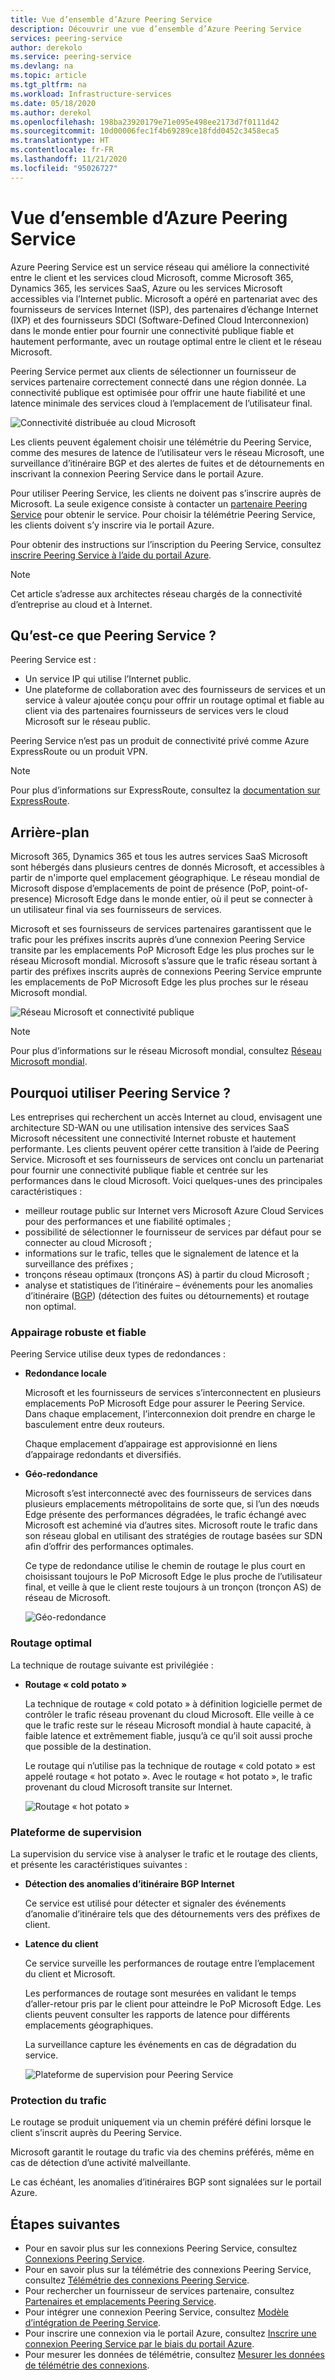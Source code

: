 ```yaml
---
title: Vue d’ensemble d’Azure Peering Service
description: Découvrir une vue d’ensemble d’Azure Peering Service
services: peering-service
author: derekolo
ms.service: peering-service
ms.devlang: na
ms.topic: article
ms.tgt_pltfrm: na
ms.workload: Infrastructure-services
ms.date: 05/18/2020
ms.author: derekol
ms.openlocfilehash: 198ba23920179e71e095e498ee2173d7f0111d42
ms.sourcegitcommit: 10d00006fec1f4b69289ce18fdd0452c3458eca5
ms.translationtype: HT
ms.contentlocale: fr-FR
ms.lasthandoff: 11/21/2020
ms.locfileid: "95026727"
---
```

# <a name="azure-peering-service-overview"></a>Vue d’ensemble d’Azure Peering Service

Azure Peering Service est un service réseau qui améliore la connectivité entre le client et les services cloud Microsoft, comme Microsoft 365, Dynamics 365, les services SaaS, Azure ou les services Microsoft accessibles via l’Internet public. Microsoft a opéré en partenariat avec des fournisseurs de services Internet (ISP), des partenaires d’échange Internet (IXP) et des fournisseurs SDCI (Software-Defined Cloud Interconnexion) dans le monde entier pour fournir une connectivité publique fiable et hautement performante, avec un routage optimal entre le client et le réseau Microsoft.

Peering Service permet aux clients de sélectionner un fournisseur de services partenaire correctement connecté dans une région donnée. La connectivité publique est optimisée pour offrir une haute fiabilité et une latence minimale des services cloud à l’emplacement de l’utilisateur final.

![Connectivité distribuée au cloud Microsoft](./media/peering-service-about/peering-service-what.png)

Les clients peuvent également choisir une télémétrie du Peering Service, comme des mesures de latence de l’utilisateur vers le réseau Microsoft, une surveillance d’itinéraire BGP et des alertes de fuites et de détournements en inscrivant la connexion Peering Service dans le portail Azure. 

Pour utiliser Peering Service, les clients ne doivent pas s’inscrire auprès de Microsoft. La seule exigence consiste à contacter un [partenaire Peering Service](location-partners.md) pour obtenir le service. Pour choisir la télémétrie Peering Service, les clients doivent s’y inscrire via le portail Azure.

Pour obtenir des instructions sur l’inscription du Peering Service, consultez [inscrire Peering Service à l’aide du portail Azure](azure-portal.md). 

> [!NOTE]
> Cet article s’adresse aux architectes réseau chargés de la connectivité d’entreprise au cloud et à Internet.


## <a name="what-is-peering-service"></a>Qu’est-ce que Peering Service ?

Peering Service est :

- Un service IP qui utilise l’Internet public. 
- Une plateforme de collaboration avec des fournisseurs de services et un service à valeur ajoutée conçu pour offrir un routage optimal et fiable au client via des partenaires fournisseurs de services vers le cloud Microsoft sur le réseau public.

Peering Service n’est pas un produit de connectivité privé comme Azure ExpressRoute ou un produit VPN.

> [!NOTE]
> Pour plus d’informations sur ExpressRoute, consultez la [documentation sur ExpressRoute](../expressroute/index.yml).
>

## <a name="background"></a>Arrière-plan

Microsoft 365, Dynamics 365 et tous les autres services SaaS Microsoft sont hébergés dans plusieurs centres de donnés Microsoft, et accessibles à partir de n'importe quel emplacement géographique. Le réseau mondial de Microsoft dispose d’emplacements de point de présence (PoP, point-of-presence) Microsoft Edge dans le monde entier, où il peut se connecter à un utilisateur final via ses fournisseurs de services. 

Microsoft et ses fournisseurs de services partenaires garantissent que le trafic pour les préfixes inscrits auprès d’une connexion Peering Service transite par les emplacements PoP Microsoft Edge les plus proches sur le réseau Microsoft mondial. Microsoft s’assure que le trafic réseau sortant à partir des préfixes inscrits auprès de connexions Peering Service emprunte les emplacements de PoP Microsoft Edge les plus proches sur le réseau Microsoft mondial.

![Réseau Microsoft et connectivité publique](./media/peering-service-about/peering-service-background-final.png)

> [!NOTE]
> Pour plus d’informations sur le réseau Microsoft mondial, consultez [Réseau Microsoft mondial](../networking/microsoft-global-network.md).
>

## <a name="why-use-peering-service"></a>Pourquoi utiliser Peering Service ?

Les entreprises qui recherchent un accès Internet au cloud, envisagent une architecture SD-WAN ou une utilisation intensive des services SaaS Microsoft nécessitent une connectivité Internet robuste et hautement performante. Les clients peuvent opérer cette transition à l’aide de Peering Service. Microsoft et ses fournisseurs de services ont conclu un partenariat pour fournir une connectivité publique fiable et centrée sur les performances dans le cloud Microsoft. Voici quelques-unes des principales caractéristiques :

- meilleur routage public sur Internet vers Microsoft Azure Cloud Services pour des performances et une fiabilité optimales ;
- possibilité de sélectionner le fournisseur de services par défaut pour se connecter au cloud Microsoft ;
- informations sur le trafic, telles que le signalement de latence et la surveillance des préfixes ;
- tronçons réseau optimaux (tronçons AS) à partir du cloud Microsoft ;
- analyse et statistiques de l’itinéraire – événements pour les anomalies d’itinéraire ([BGP](https://en.wikipedia.org/wiki/Border_Gateway_Protocol)) (détection des fuites ou détournements) et routage non optimal.

### <a name="robust-reliable-peering"></a>Appairage robuste et fiable

Peering Service utilise deux types de redondances :

- **Redondance locale**

   Microsoft et les fournisseurs de services s’interconnectent en plusieurs emplacements PoP Microsoft Edge pour assurer le Peering Service. Dans chaque emplacement, l’interconnexion doit prendre en charge le basculement entre deux routeurs.

   Chaque emplacement d’appairage est approvisionné en liens d’appairage redondants et diversifiés.

- **Géo-redondance**

   Microsoft s’est interconnecté avec des fournisseurs de services dans plusieurs emplacements métropolitains de sorte que, si l’un des nœuds Edge présente des performances dégradées, le trafic échangé avec Microsoft est acheminé via d’autres sites. Microsoft route le trafic dans son réseau global en utilisant des stratégies de routage basées sur SDN afin d’offrir des performances optimales.

    Ce type de redondance utilise le chemin de routage le plus court en choisissant toujours le PoP Microsoft Edge le plus proche de l’utilisateur final, et veille à que le client reste toujours à un tronçon (tronçon AS) de réseau de Microsoft.

   ![Géo-redondance](./media/peering-service-about/peering-service-geo-shortest.png)

### <a name="optimal-routing"></a>Routage optimal

La technique de routage suivante est privilégiée :

-  **Routage « cold potato »**

   La technique de routage « cold potato » à définition logicielle permet de contrôler le trafic réseau provenant du cloud Microsoft. Elle veille à ce que le trafic reste sur le réseau Microsoft mondial à haute capacité, à faible latence et extrêmement fiable, jusqu’à ce qu’il soit aussi proche que possible de la destination.
   
   Le routage qui n’utilise pas la technique de routage « cold potato » est appelé routage « hot potato ». Avec le routage « hot potato », le trafic provenant du cloud Microsoft transite sur Internet.

   ![Routage « hot potato »](./media/peering-service-about/peering-service-cold-potato.png)

### <a name="monitoring-platform"></a>Plateforme de supervision

   La supervision du service vise à analyser le trafic et le routage des clients, et présente les caractéristiques suivantes : 

-  **Détection des anomalies d’itinéraire BGP Internet**
          
   Ce service est utilisé pour détecter et signaler des événements d’anomalie d’itinéraire tels que des détournements vers des préfixes de client.

-  **Latence du client**

   Ce service surveille les performances de routage entre l’emplacement du client et Microsoft. 
   
   Les performances de routage sont mesurées en validant le temps d’aller-retour pris par le client pour atteindre le PoP Microsoft Edge. Les clients peuvent consulter les rapports de latence pour différents emplacements géographiques.

   La surveillance capture les événements en cas de dégradation du service.

   ![Plateforme de supervision pour Peering Service](media/peering-service-about/peering-service-latency-report.png)

### <a name="traffic-protection"></a>Protection du trafic

Le routage se produit uniquement via un chemin préféré défini lorsque le client s’inscrit auprès du Peering Service.

Microsoft garantit le routage du trafic via des chemins préférés, même en cas de détection d’une activité malveillante.

Le cas échéant, les anomalies d’itinéraires BGP sont signalées sur le portail Azure.

## <a name="next-steps"></a>Étapes suivantes

- Pour en savoir plus sur les connexions Peering Service, consultez [Connexions Peering Service](connection.md).
- Pour en savoir plus sur la télémétrie des connexions Peering Service, consultez [Télémétrie des connexions Peering Service](connection-telemetry.md).
- Pour rechercher un fournisseur de services partenaire, consultez [Partenaires et emplacements Peering Service](location-partners.md).
- Pour intégrer une connexion Peering Service, consultez [Modèle d’intégration de Peering Service](onboarding-model.md).
- Pour inscrire une connexion via le portail Azure, consultez [Inscrire une connexion Peering Service par le biais du portail Azure](azure-portal.md).
- Pour mesurer les données de télémétrie, consultez [Mesurer les données de télémétrie des connexions](measure-connection-telemetry.md).